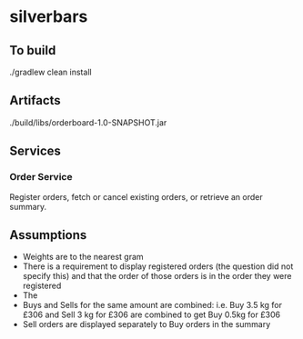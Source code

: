 # silverbars

## To build

./gradlew clean install

## Artifacts

./build/libs/orderboard-1.0-SNAPSHOT.jar

## Services

### Order Service

Register orders, fetch or cancel existing orders, or retrieve an order summary. 

## Assumptions

- Weights are to the nearest gram
- There is a requirement to display registered orders (the question did not specify this) and that the order of those orders is in the order they were registered
- The 
- Buys and Sells for the same amount are combined:
  i.e. Buy 3.5 kg for £306 and Sell 3 kg for £306 
       are combined to get Buy 0.5kg for £306       
- Sell orders are displayed separately to Buy orders in the summary
